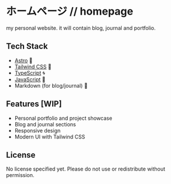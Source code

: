 # ホームページ // homepage

my personal website. it will contain blog, journal and portfolio.

## Tech Stack

- [Astro](https://astro.build/) 🚀️
- [Tailwind CSS](https://tailwindcss.com/) 🎨️
- [TypeScript](https://www.typescriptlang.org/) 🌀️
- [JavaScript](https://developer.mozilla.org/ja/docs/Web/JavaScript) 📜️
- Markdown (for blog/journal) 📝️

## Features [WIP]

- Personal portfolio and project showcase
- Blog and journal sections
- Responsive design
- Modern UI with Tailwind CSS

## License

No license specified yet. Please do not use or redistribute without permission.
